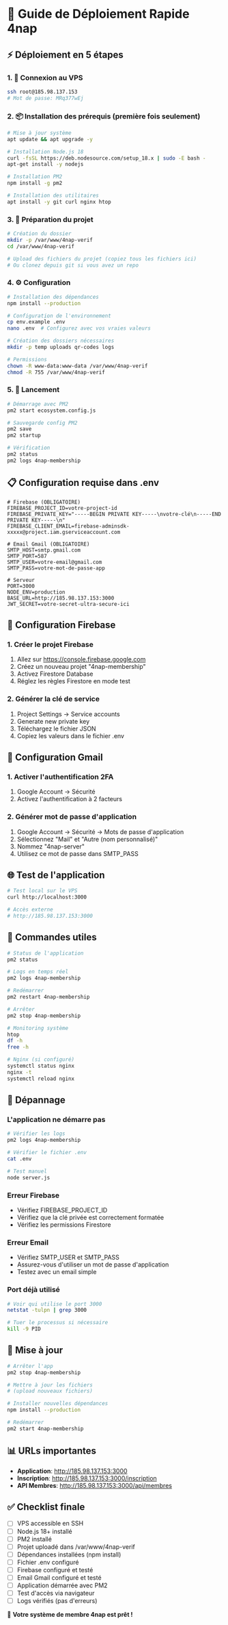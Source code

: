 # 🚀 Guide de Déploiement Rapide 4nap

## ⚡ Déploiement en 5 étapes

### 1. 🔑 Connexion au VPS
```bash
ssh root@185.98.137.153
# Mot de passe: MRq377wEj
```

### 2. 📦 Installation des prérequis (première fois seulement)
```bash
# Mise à jour système
apt update && apt upgrade -y

# Installation Node.js 18
curl -fsSL https://deb.nodesource.com/setup_18.x | sudo -E bash -
apt-get install -y nodejs

# Installation PM2
npm install -g pm2

# Installation des utilitaires
apt install -y git curl nginx htop
```

### 3. 📁 Préparation du projet
```bash
# Création du dossier
mkdir -p /var/www/4nap-verif
cd /var/www/4nap-verif

# Upload des fichiers du projet (copiez tous les fichiers ici)
# Ou clonez depuis git si vous avez un repo
```

### 4. ⚙️ Configuration
```bash
# Installation des dépendances
npm install --production

# Configuration de l'environnement
cp env.example .env
nano .env  # Configurez avec vos vraies valeurs

# Création des dossiers nécessaires
mkdir -p temp uploads qr-codes logs

# Permissions
chown -R www-data:www-data /var/www/4nap-verif
chmod -R 755 /var/www/4nap-verif
```

### 5. 🚀 Lancement
```bash
# Démarrage avec PM2
pm2 start ecosystem.config.js

# Sauvegarde config PM2
pm2 save
pm2 startup

# Vérification
pm2 status
pm2 logs 4nap-membership
```

## 📋 Configuration requise dans .env

```env
# Firebase (OBLIGATOIRE)
FIREBASE_PROJECT_ID=votre-project-id
FIREBASE_PRIVATE_KEY="-----BEGIN PRIVATE KEY-----\nvotre-clé\n-----END PRIVATE KEY-----\n"
FIREBASE_CLIENT_EMAIL=firebase-adminsdk-xxxxx@project.iam.gserviceaccount.com

# Email Gmail (OBLIGATOIRE)
SMTP_HOST=smtp.gmail.com
SMTP_PORT=587
SMTP_USER=votre-email@gmail.com
SMTP_PASS=votre-mot-de-passe-app

# Serveur
PORT=3000
NODE_ENV=production
BASE_URL=http://185.98.137.153:3000
JWT_SECRET=votre-secret-ultra-secure-ici
```

## 🔧 Configuration Firebase

### 1. Créer le projet Firebase
1. Allez sur https://console.firebase.google.com
2. Créez un nouveau projet "4nap-membership"
3. Activez Firestore Database
4. Réglez les règles Firestore en mode test

### 2. Générer la clé de service
1. Project Settings → Service accounts
2. Generate new private key
3. Téléchargez le fichier JSON
4. Copiez les valeurs dans le fichier .env

## 📧 Configuration Gmail

### 1. Activer l'authentification 2FA
1. Google Account → Sécurité
2. Activez l'authentification à 2 facteurs

### 2. Générer mot de passe d'application
1. Google Account → Sécurité → Mots de passe d'application
2. Sélectionnez "Mail" et "Autre (nom personnalisé)"
3. Nommez "4nap-server"
4. Utilisez ce mot de passe dans SMTP_PASS

## 🌐 Test de l'application

```bash
# Test local sur le VPS
curl http://localhost:3000

# Accès externe
# http://185.98.137.153:3000
```

## 🔧 Commandes utiles

```bash
# Status de l'application
pm2 status

# Logs en temps réel
pm2 logs 4nap-membership

# Redémarrer
pm2 restart 4nap-membership

# Arrêter
pm2 stop 4nap-membership

# Monitoring système
htop
df -h
free -h

# Nginx (si configuré)
systemctl status nginx
nginx -t
systemctl reload nginx
```

## 🐛 Dépannage

### L'application ne démarre pas
```bash
# Vérifier les logs
pm2 logs 4nap-membership

# Vérifier le fichier .env
cat .env

# Test manuel
node server.js
```

### Erreur Firebase
- Vérifiez FIREBASE_PROJECT_ID
- Vérifiez que la clé privée est correctement formatée
- Vérifiez les permissions Firestore

### Erreur Email
- Vérifiez SMTP_USER et SMTP_PASS
- Assurez-vous d'utiliser un mot de passe d'application
- Testez avec un email simple

### Port déjà utilisé
```bash
# Voir qui utilise le port 3000
netstat -tulpn | grep 3000

# Tuer le processus si nécessaire
kill -9 PID
```

## 🔄 Mise à jour

```bash
# Arrêter l'app
pm2 stop 4nap-membership

# Mettre à jour les fichiers
# (upload nouveaux fichiers)

# Installer nouvelles dépendances
npm install --production

# Redémarrer
pm2 start 4nap-membership
```

## 📊 URLs importantes

- **Application**: http://185.98.137.153:3000
- **Inscription**: http://185.98.137.153:3000/inscription
- **API Membres**: http://185.98.137.153:3000/api/membres

## ✅ Checklist finale

- [ ] VPS accessible en SSH
- [ ] Node.js 18+ installé
- [ ] PM2 installé
- [ ] Projet uploadé dans /var/www/4nap-verif
- [ ] Dépendances installées (npm install)
- [ ] Fichier .env configuré
- [ ] Firebase configuré et testé
- [ ] Email Gmail configuré et testé
- [ ] Application démarrée avec PM2
- [ ] Test d'accès via navigateur
- [ ] Logs vérifiés (pas d'erreurs)

🎉 **Votre système de membre 4nap est prêt !** 